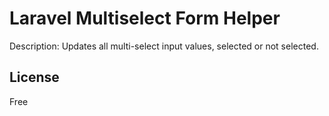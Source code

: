 Laravel Multiselect Form Helper
===============================

Description: Updates all multi-select input values, selected or not selected.

License
-------

Free